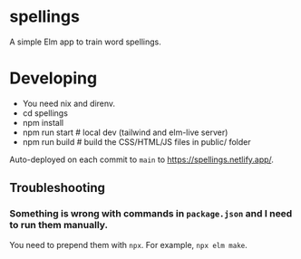 # spellings
A simple Elm app to train word spellings.


# Developing

* You need nix and direnv.
* cd spellings
* npm install
* npm run start  # local dev (tailwind and elm-live server)
* npm run build  # build the CSS/HTML/JS files in public/ folder


Auto-deployed on each commit to `main` to https://spellings.netlify.app/.


## Troubleshooting


### Something is wrong with commands in `package.json` and I need to run them manually.

You need to prepend them with `npx`. For example, `npx elm make`.
